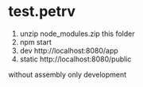 # test.petrv
1. unzip node_modules.zip this folder
2. npm start
3. dev http://localhost:8080/app
4. static http://localhost:8080/public

without assembly only development
